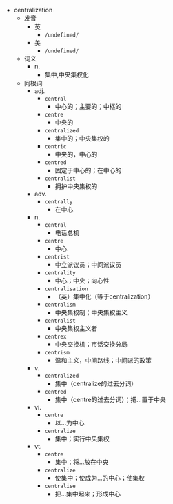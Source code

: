 - centralization
  - 发音
    - 英
      - `/undefined/`
    - 美
      - `/undefined/`
  - 词义
    - n.
      - 集中,中央集权化
  - 同根词
    - adj.
      - `central`
        - 中心的；主要的；中枢的
      - `centre`
        - 中央的
      - `centralized`
        - 集中的；中央集权的
      - `centric`
        - 中央的，中心的
      - `centred`
        - 固定于中心的；在中心的
      - `centralist`
        - 拥护中央集权的
    - adv.
      - `centrally`
        - 在中心
    - n.
      - `central`
        - 电话总机
      - `centre`
        - 中心
      - `centrist`
        - 中立派议员；中间派议员
      - `centrality`
        - 中心；中央；向心性
      - `centralisation`
        - （英）集中化（等于centralization）
      - `centralism`
        - 中央集权制；中央集权主义
      - `centralist`
        - 中央集权主义者
      - `centrex`
        - 中央交换机；市话交换分局
      - `centrism`
        - 温和主义，中间路线；中间派的政策
    - v.
      - `centralized`
        - 集中（centralize的过去分词）
      - `centred`
        - 集中（centre的过去分词）；把…置于中央
    - vi.
      - `centre`
        - 以…为中心
      - `centralize`
        - 集中；实行中央集权
    - vt.
      - `centre`
        - 集中；将…放在中央
      - `centralize`
        - 使集中；使成为…的中心；使集权
      - `centralise`
        - 把…集中起来；形成中心
